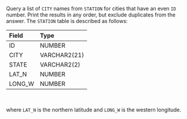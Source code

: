 Query a list of `CITY` names from `STATION` for cities that have an even `ID` number. Print the results in any order, but exclude duplicates from the answer.
The `STATION` table is described as follows:

|Field|Type|
|:--|:--|
|ID|NUMBER|
|CITY|VARCHAR2(21)|
|STATE|VARCHAR2(2)|
|LAT_N|NUMBER|
|LONG_W|NUMBER|
<br>

where `LAT_N` is the northern latitude and `LONG_W` is the western longitude.